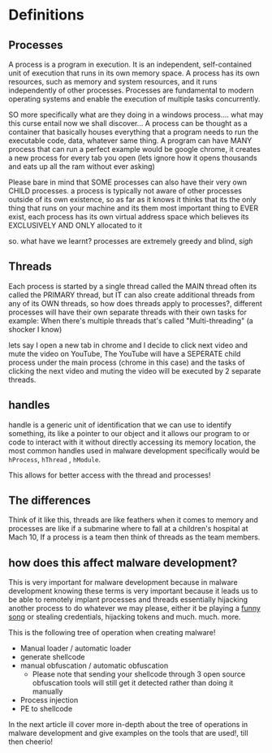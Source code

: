# Definitions

## Processes
A process is a program in execution. It is an independent, self-contained unit of execution that runs in its own memory space. A process has its own resources, such as memory and system resources, and it runs independently of other processes. Processes are fundamental to modern operating systems and enable the execution of multiple tasks concurrently.

SO more specifically what are they doing in a windows process.... what may this curse entail now we shall discover... A process can be thought as a container that basically houses everything that a program needs to run the executable code, data, whatever same thing. A program can have MANY process that can run a perfect example would be google chrome, it creates a new process for every tab you open (lets ignore how it opens thousands and eats up all the ram without ever asking) 

Please bare in mind that SOME processes can also have their very own CHILD processes. a process is typically not aware of other processes outside of its own existence, so as far as it knows it thinks that its the only thing that runs on your machine and its them most important thing to EVER exist, each process has its own virtual address space which believes its EXCLUSIVELY AND ONLY allocated to it

so. what have we learnt? processes are extremely greedy and blind, *sigh*

## Threads
Each process is started by a single thread called the MAIN thread often its called the PRIMARY thread, but IT can also create additional threads from any of its OWN threads, so how does threads apply to processes?, different processes will have their own separate threads with their own tasks for example:
When there's multiple threads that's called "Multi-threading" (a shocker I know)

lets say I open a new tab in chrome and I decide to click next video and mute the video on YouTube, The YouTube will have a SEPERATE child process under the main process (chrome in this case) and the tasks of clicking the next video and muting the video will be executed by 2 separate threads.

## handles
handle is a generic unit of identification that we can use to identify something, its like a pointer to our object and it allows our program to or code to interact with it without directly accessing its memory location, the most common handles used in malware development specifically would be `hProcess`, `hThread` , `hModule`.

This allows for better access with the thread and processes!

## The differences
Think of it like this, threads are like feathers when it comes to memory and processes are like if a submarine where to fall at a children's hospital at Mach 10, If a process is a team then think of threads as the team members.

## how does this affect malware development?

This is very important for malware development because in malware development knowing these terms is very important because it leads us to be able to remotely implant processes and threads essentially hijacking another process to do whatever we may please, either it be playing a [funny song](https://www.youtube.com/watch?v=dQw4w9WgXcQ&pp=ygUYbmV2ZXIgZ29ubmEgZ2l2ZSB5dW91IHVw) or stealing credentials, hijacking tokens and much. much. more.

This is the following tree of operation when creating malware!

- Manual loader / automatic loader
- generate shellcode
- manual obfuscation / automatic obfuscation 
	- Please note that sending your shellcode through 3 open source obfuscation tools will still get it detected rather than doing it manually
- Process injection
- PE to shellcode


In the next article ill cover more in-depth about the tree of operations in malware development and give examples on the tools that are used!, till then cheerio! 

